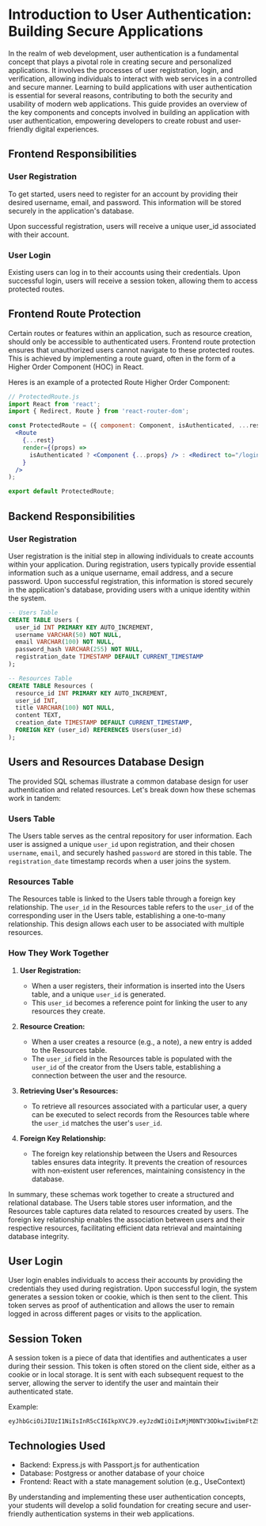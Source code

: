 # Introduction to User Authentication: Building Secure Applications
In the realm of web development, user authentication is a fundamental concept that plays a pivotal role in creating secure and personalized applications. It involves the processes of user registration, login, and verification, allowing individuals to interact with web services in a controlled and secure manner. Learning to build applications with user authentication is essential for several reasons, contributing to both the security and usability of modern web applications. This guide provides an overview of the key components and concepts involved in building an application with user authentication, empowering developers to create robust and user-friendly digital experiences.

## Frontend Responsibilities
### User Registration
To get started, users need to register for an account by providing their desired username, email, and password. This information will be stored securely in the application's database.

Upon successful registration, users will receive a unique user_id associated with their account.

### User Login
Existing users can log in to their accounts using their credentials. Upon successful login, users will receive a session token, allowing them to access protected routes.

## Frontend Route Protection
Certain routes or features within an application, such as resource creation, should only be accessible to authenticated users. Frontend route protection ensures that unauthorized users cannot navigate to these protected routes. This is achieved by implementing a route guard, often in the form of a Higher Order Component (HOC) in React.

Heres is an example of a protected Route Higher Order Component:
```jsx
// ProtectedRoute.js
import React from 'react';
import { Redirect, Route } from 'react-router-dom';

const ProtectedRoute = ({ component: Component, isAuthenticated, ...rest }) => (
  <Route
    {...rest}
    render={(props) =>
      isAuthenticated ? <Component {...props} /> : <Redirect to="/login" />
    }
  />
);

export default ProtectedRoute;
```

## Backend Responsibilities
### User Registration
User registration is the initial step in allowing individuals to create accounts within your application. During registration, users typically provide essential information such as a unique username, email address, and a secure password. Upon successful registration, this information is stored securely in the application's database, providing users with a unique identity within the system.



```sql
-- Users Table
CREATE TABLE Users (
  user_id INT PRIMARY KEY AUTO_INCREMENT,
  username VARCHAR(50) NOT NULL,
  email VARCHAR(100) NOT NULL,
  password_hash VARCHAR(255) NOT NULL,
  registration_date TIMESTAMP DEFAULT CURRENT_TIMESTAMP
);

-- Resources Table
CREATE TABLE Resources (
  resource_id INT PRIMARY KEY AUTO_INCREMENT,
  user_id INT,
  title VARCHAR(100) NOT NULL,
  content TEXT,
  creation_date TIMESTAMP DEFAULT CURRENT_TIMESTAMP,
  FOREIGN KEY (user_id) REFERENCES Users(user_id)
);

```

## Users and Resources Database Design

The provided SQL schemas illustrate a common database design for user authentication and related resources. Let's break down how these schemas work in tandem:

### Users Table

The Users table serves as the central repository for user information. Each user is assigned a unique `user_id` upon registration, and their chosen `username`, `email`, and securely hashed `password` are stored in this table. The `registration_date` timestamp records when a user joins the system.

### Resources Table

The Resources table is linked to the Users table through a foreign key relationship. The `user_id` in the Resources table refers to the `user_id` of the corresponding user in the Users table, establishing a one-to-many relationship. This design allows each user to be associated with multiple resources.

### How They Work Together

1. **User Registration:**
   - When a user registers, their information is inserted into the Users table, and a unique `user_id` is generated.
   - This `user_id` becomes a reference point for linking the user to any resources they create.

2. **Resource Creation:**
   - When a user creates a resource (e.g., a note), a new entry is added to the Resources table.
   - The `user_id` field in the Resources table is populated with the `user_id` of the creator from the Users table, establishing a connection between the user and the resource.

3. **Retrieving User's Resources:**
   - To retrieve all resources associated with a particular user, a query can be executed to select records from the Resources table where the `user_id` matches the user's `user_id`.

4. **Foreign Key Relationship:**
   - The foreign key relationship between the Users and Resources tables ensures data integrity. It prevents the creation of resources with non-existent user references, maintaining consistency in the database.

In summary, these schemas work together to create a structured and relational database. The Users table stores user information, and the Resources table captures data related to resources created by users. The foreign key relationship enables the association between users and their respective resources, facilitating efficient data retrieval and maintaining database integrity.


## User Login
User login enables individuals to access their accounts by providing the credentials they used during registration. Upon successful login, the system generates a session token or cookie, which is then sent to the client. This token serves as proof of authentication and allows the user to remain logged in across different pages or visits to the application.

## Session Token
A session token is a piece of data that identifies and authenticates a user during their session. This token is often stored on the client side, either as a cookie or in local storage. It is sent with each subsequent request to the server, allowing the server to identify the user and maintain their authenticated state.

Example:
```
eyJhbGciOiJIUzI1NiIsInR5cCI6IkpXVCJ9.eyJzdWIiOiIxMjM0NTY3ODkwIiwibmFtZSI6IkpvaG4gRG9lIiwiaWF0IjoxNTE2MjM5MDIyfQ.SflKxwRJSMeKKF2QT4fwpMeJf36POk6yJV_adQssw5c

```

## Technologies Used
* Backend: Express.js with Passport.js for authentication
* Database: Postgress or another database of your choice
* Frontend: React with a state management solution (e.g., UseContext)

By understanding and implementing these user authentication concepts, your students will develop a solid foundation for creating secure and user-friendly authentication systems in their web applications.

